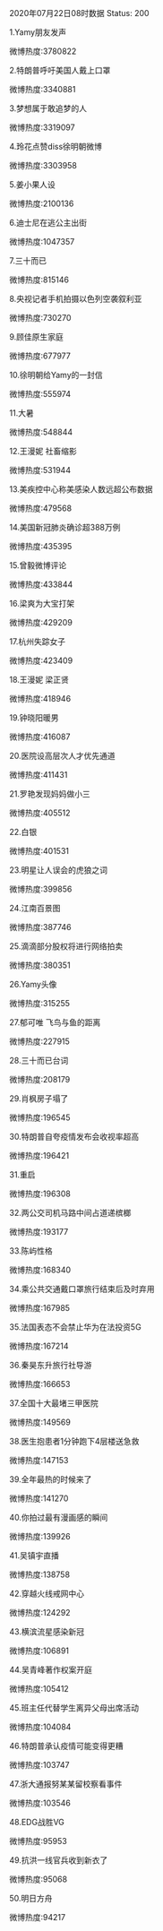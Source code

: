 2020年07月22日08时数据
Status: 200

1.Yamy朋友发声

微博热度:3780822

2.特朗普呼吁美国人戴上口罩

微博热度:3340881

3.梦想属于敢追梦的人

微博热度:3319097

4.玲花点赞diss徐明朝微博

微博热度:3303958

5.姜小果人设

微博热度:2100136

6.迪士尼在逃公主出街

微博热度:1047357

7.三十而已

微博热度:815146

8.央视记者手机拍摄以色列空袭叙利亚

微博热度:730270

9.顾佳原生家庭

微博热度:677977

10.徐明朝给Yamy的一封信

微博热度:555974

11.大暑

微博热度:548844

12.王漫妮 社畜缩影

微博热度:531944

13.美疾控中心称美感染人数远超公布数据

微博热度:479568

14.美国新冠肺炎确诊超388万例

微博热度:435395

15.曾毅微博评论

微博热度:433844

16.梁爽为大宝打架

微博热度:429209

17.杭州失踪女子

微博热度:423409

18.王漫妮 梁正贤

微博热度:418946

19.钟晓阳暖男

微博热度:416087

20.医院设高层次人才优先通道

微博热度:411431

21.罗艳发现妈妈做小三

微博热度:405512

22.白银

微博热度:401531

23.明星让人误会的虎狼之词

微博热度:399856

24.江南百景图

微博热度:387746

25.滴滴部分股权将进行网络拍卖

微博热度:380351

26.Yamy头像

微博热度:315255

27.郁可唯 飞鸟与鱼的距离

微博热度:227915

28.三十而已台词

微博热度:208179

29.肖枫房子塌了

微博热度:196545

30.特朗普自夸疫情发布会收视率超高

微博热度:196421

31.重启

微博热度:196308

32.两公交司机马路中间占道递槟榔

微博热度:193177

33.陈屿性格

微博热度:168340

34.乘公共交通戴口罩旅行结束后及时弃用

微博热度:167985

35.法国表态不会禁止华为在法投资5G

微博热度:167214

36.秦昊东升旅行社导游

微博热度:166653

37.全国十大最堵三甲医院

微博热度:149569

38.医生抱患者1分钟跑下4层楼送急救

微博热度:147153

39.全年最热的时候来了

微博热度:141270

40.你拍过最有漫画感的瞬间

微博热度:139926

41.吴镇宇直播

微博热度:138758

42.穿越火线戒网中心

微博热度:124292

43.横滨流星感染新冠

微博热度:106891

44.吴青峰著作权案开庭

微博热度:105412

45.班主任代替学生离异父母出席活动

微博热度:104084

46.特朗普承认疫情可能变得更糟

微博热度:103747

47.浙大通报努某某留校察看事件

微博热度:103546

48.EDG战胜VG

微博热度:95953

49.抗洪一线官兵收到新衣了

微博热度:95068

50.明日方舟

微博热度:94217

